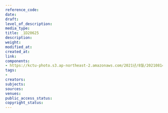 ```yaml
---
reference_code: 
date: 
draft: 
level_of_description: 
media_type: 
title: _1D20625
description: 
weight: 
modified_at: 
created_at: 
link: 
components:
- https://kctu-photo.s3.ap-northeast-2.amazonaws.com/2021년/8월/20210814_8.15+전국노동자대회/_1D20625.jpg
tags:
- 
creators: 
subjects: 
sources: 
venues: 
public_access_status: 
copyright_status: 
---
```

